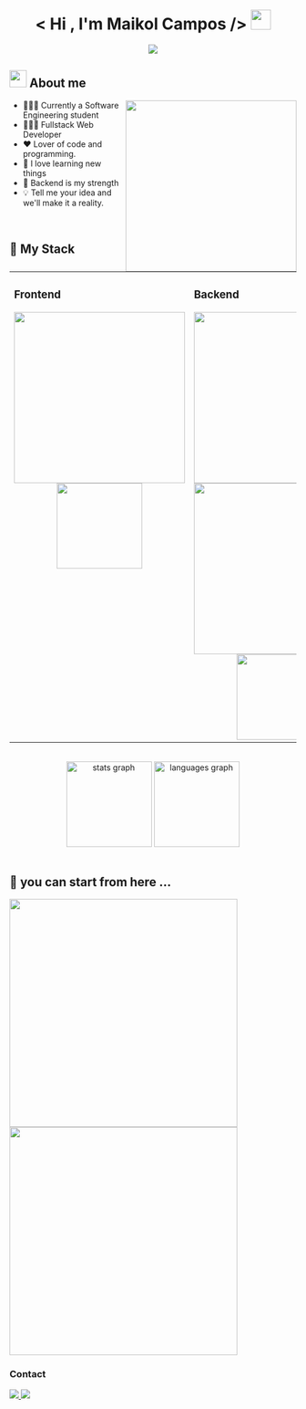 <h1 align="center">< Hi , I'm Maikol Campos /> <img src="https://media.giphy.com/media/hvRJCLFzcasrR4ia7z/giphy.gif" width="35"></h1>
<p align="center">
  <a href="https://github.com/DenverCoder1/readme-typing-svg"><img src="https://readme-typing-svg.herokuapp.com?lines=Software+Engineering+Student;Web+Developer;Code+Lover;Always%20Eager%20To%20Learn&center=true&width=500&height=50"></a>
</p>

<!--About Me-->

## <picture><img src = "https://github.com/7oSkaaa/7oSkaaa/blob/main/Images/about_me.gif?raw=true" width = 30px></picture> About me

<picture> <img align="right" src="https://media.giphy.com/media/SWoSkN6DxTszqIKEqv/giphy.gif" width = 300px></picture>

- 🧑🏻‍🎓 Currently a Software Engineering student
- 👨🏻‍💻 Fullstack Web Developer
- ❤️ Lover of code and programming.
- 🧠 I love learning new things
- 🧱 Backend is my strength
- 💡 Tell me your idea and we'll make it a reality.
<br>

## 🔨 My Stack 
<table><tr><td valign="top" width="33%">



### Frontend  
<div align="center">  
  <img width="300px" height="300px" src="https://skillicons.dev/icons?i=html,css,js,react" />
  <img width="150px" height="150px" src="https://skillicons.dev/icons?i=tailwind,bootstrap" />


</div>

</td><td valign="top" width="33%">



### Backend  
<div align="center">  
<img width="300px" height="300px" src="https://skillicons.dev/icons?i=nodejs,ts,express,prisma" />
<img width="300px" height="300px" src="https://skillicons.dev/icons?i=java,spring,mysql,postgresql" />
<img width="150px" height="150px" src="https://skillicons.dev/icons?i=sqlite,mongodb,sequelize" />

</div>

</td><td valign="top" width="33%">



### Tools  
<div align="center">  
<img width="300px" height="300px" src="https://skillicons.dev/icons?i=git,github,postman,npm" />

</div>

</td></tr></table>  

<br/>  


<div align="center">
  <img src="https://github-readme-stats.vercel.app/api?username=Mai-Campos&hide_title=false&hide_rank=false&show_icons=true&include_all_commits=true&count_private=true&disable_animations=false&theme=dracula&locale=en&hide_border=false&order=1" height="150" alt="stats graph"  />
  <img src="https://github-readme-stats.vercel.app/api/top-langs?username=Mai-Campos&locale=en&hide_title=false&layout=compact&card_width=320&langs_count=5&theme=dracula&hide_border=false&order=2" height="150" alt="languages graph"  />
</div>
<br/>

  ## 🔭 you can start from here ... 

<a href="[https://github.com/uannabi/SparkDataFrame](https://github.com/Mai-Campos/Coffee-ecommerce.git)"> <img src="https://github-readme-stats.vercel.app/api/pin/?username=Mai-Campos&repo=Coffee-ecommerce" width=400> </a> 
<a href="[[https://github.com/uannabi/DesignPatterns](https://github.com/Mai-Campos/Biomass-storage-and-transportation-management-desktop-application-java-projects.git)](https://github.com/Mai-Campos/Taxi-service-booking-company-website.git)"> <img src="https://github-readme-stats.vercel.app/api/pin/?username=Mai-Campos&repo=Taxi-service-booking-company-website" width=400> </a> 


  
  
 <h3>Contact</h3>
<div>
  <a href="mailto:camposmaikol1@gmail.com" target="_blank">
    <img src="https://img.shields.io/badge/Gmail-white?style=for-the-badge&logo=gmail&logoColor=red" />
  </a>
  
  <a href="https://t.me/Yuni_dev" target="_blank">
    <img src="https://img.shields.io/badge/Telegram-blue?style=for-the-badge&logo=telegram&logoColor=white" />
  </a>
</div>

   
      
    
   

  
